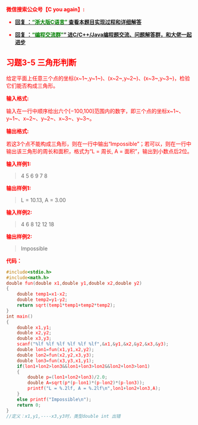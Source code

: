 
<font color='red'> **微信搜索公众号【C you again】:**

- [**回复 ：<font color='green'>“浙大版C语言”</font> 查看本题目实现过程和详细解答** ](  http://gzh.cyouagain.cn/) 
 
- [ **回复 ：<font color='green'>“编程交流群”</font>” 进C/C++/Java编程题交流、问题解答群，和大佬一起进步**  ](  http://cyouagain.cn/    ) 


## 习题3-5 三角形判断

给定平面上任意三个点的坐标(x~1~,y~1~)、(x~2~,y~2~)、(x~3~,y~3~)，检验它们能否构成三角形。

**输入格式:**

输入在一行中顺序给出六个[−100,100]范围内的数字，即三个点的坐标x~​1~、y~1~、x~2~、y~2~、x~3~、y~3~。

**输出格式:**

若这3个点不能构成三角形，则在一行中输出“Impossible”；若可以，则在一行中输出该三角形的周长和面积，格式为“L = 周长, A = 面积”，输出到小数点后2位。

**输入样例1:**

> 4 5 6 9 7 8

**输出样例1:**

> L = 10.13, A = 3.00

**输入样例2:**

> 4 6 8 12 12 18

**输出样例2:**

> Impossible

**代码：**

```c
#include<stdio.h>
#include<math.h>
double fun(double x1,double y1,double x2,double y2)
{
    double temp1=x1-x2;
    double temp2=y1-y2;
    return sqrt(temp1*temp1+temp2*temp2);
}
int main()
{
    double x1,y1;
    double x2,y2;
    double x3,y3;
    scanf("%lf %lf %lf %lf %lf %lf",&x1,&y1,&x2,&y2,&x3,&y3);
    double lon1=fun(x1,y1,x2,y2);
    double lon2=fun(x2,y2,x3,y3);
    double lon3=fun(x3,y3,x1,y1);
    if(lon1+lon2>lon3&&lon1+lon3>lon2&&lon2+lon3>lon1)
    {
        double p=(lon1+lon2+lon3)/2.0;
        double A=sqrt(p*(p-lon1)*(p-lon2)*(p-lon3));
        printf("L = %.2lf, A = %.2lf\n",lon1+lon2+lon3,A);
    }
    else printf("Impossible\n");
    return 0;
}
//定义：x1,y1,----x3,y3时，类型double int 出错

```



